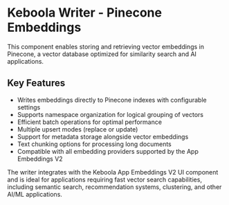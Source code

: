 # Keboola Writer - Pinecone Embeddings

This component enables storing and retrieving vector embeddings in Pinecone, a vector database optimized for similarity search and AI applications.

## Key Features

- Writes embeddings directly to Pinecone indexes with configurable settings
- Supports namespace organization for logical grouping of vectors
- Efficient batch operations for optimal performance
- Multiple upsert modes (replace or update)
- Support for metadata storage alongside vector embeddings
- Text chunking options for processing long documents
- Compatible with all embedding providers supported by the App Embeddings V2

The writer integrates with the Keboola App Embeddings V2 UI component and is ideal for applications requiring fast vector search capabilities, including semantic search, recommendation systems, clustering, and other AI/ML applications.